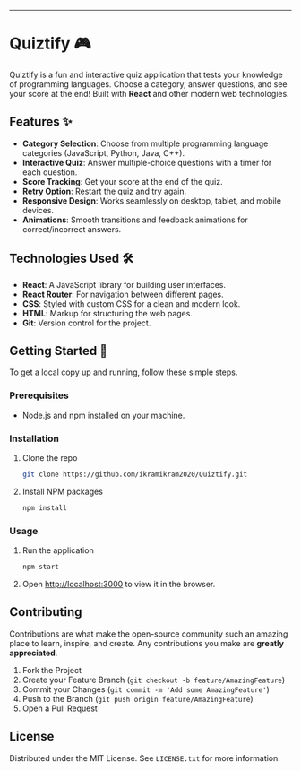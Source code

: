 
---

# Quiztify 🎮

Quiztify is a fun and interactive quiz application that tests your knowledge of programming languages. Choose a category, answer questions, and see your score at the end! Built with **React** and other modern web technologies.

## Features ✨

- **Category Selection**: Choose from multiple programming language categories (JavaScript, Python, Java, C++).
- **Interactive Quiz**: Answer multiple-choice questions with a timer for each question.
- **Score Tracking**: Get your score at the end of the quiz.
- **Retry Option**: Restart the quiz and try again.
- **Responsive Design**: Works seamlessly on desktop, tablet, and mobile devices.
- **Animations**: Smooth transitions and feedback animations for correct/incorrect answers.

## Technologies Used 🛠️

- **React**: A JavaScript library for building user interfaces.
- **React Router**: For navigation between different pages.
- **CSS**: Styled with custom CSS for a clean and modern look.
- **HTML**: Markup for structuring the web pages.
- **Git**: Version control for the project.

## Getting Started 🚀

To get a local copy up and running, follow these simple steps.

### Prerequisites

- Node.js and npm installed on your machine.

### Installation

1. Clone the repo
   ```sh
   git clone https://github.com/ikramikram2020/Quiztify.git
   ```
2. Install NPM packages
   ```sh
   npm install
   ```

### Usage

1. Run the application
   ```sh
   npm start
   ```
2. Open [http://localhost:3000](http://localhost:3000) to view it in the browser.

## Contributing

Contributions are what make the open-source community such an amazing place to learn, inspire, and create. Any contributions you make are **greatly appreciated**.

1. Fork the Project
2. Create your Feature Branch (`git checkout -b feature/AmazingFeature`)
3. Commit your Changes (`git commit -m 'Add some AmazingFeature'`)
4. Push to the Branch (`git push origin feature/AmazingFeature`)
5. Open a Pull Request

## License

Distributed under the MIT License. See `LICENSE.txt` for more information.




